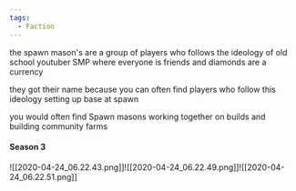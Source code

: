 ```yaml
---
tags:
  - Faction
---
```

the  spawn mason's are a group of players who follows the ideology of old school youtuber SMP where everyone is friends and diamonds are a currency

they got their name because you can often find players who follow this ideology setting up base at spawn

you would often find Spawn masons working together on builds and building community farms

#### Season 3
![[2020-04-24_06.22.43.png]]![[2020-04-24_06.22.49.png]]![[2020-04-24_06.22.51.png]]